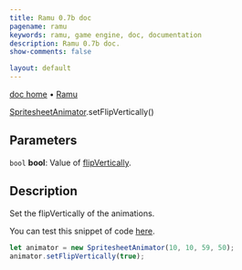 ```yaml
---
title: Ramu 0.7b doc
pagename: ramu
keywords: ramu, game engine, doc, documentation
description: Ramu 0.7b doc.
show-comments: false

layout: default
---
```

[doc home](home) &#8226; [Ramu](../)  

[SpritesheetAnimator](SpritesheetAnimator).setFlipVertically()   

## Parameters
``bool`` **bool**: Value of [flipVertically](Drawable.flipVertically).  

## Description
Set the flipVertically of the animations.

You can test this snippet of code [here](https://hermespasser.github.io/p/ramu/tryramu/?let%20img%20=%20Ramu.Utils.getImage(%22https://i.imgur.com/E0Z8YMr.png%22);%0Alet%20anim%20=%20new%20SpritesheetAnimation(img,%2025,%2025,%2059,%2050);%0Aanim.addFrame(%5Bnew%20Rect(0,%200,%2059,%2050)%5D);%0A%0Alet%20animator%20=%20new%20SpritesheetAnimator(10,%2010,%2059,%2050);%0Aanimator.addAnimation(%27anim1%27,%20anim);%0Aanimator.setCurrentAnimation(%27anim1%27);%0A%0Aanimator.setFlipVertically(true);%0ARamu.init();).
```javascript
let animator = new SpritesheetAnimator(10, 10, 59, 50);
animator.setFlipVertically(true);
``` 
